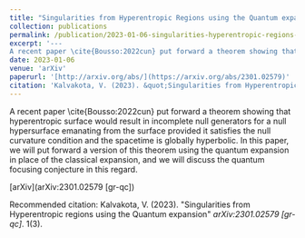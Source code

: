 ```yaml
---
title: "Singularities from Hyperentropic Regions using the Quantum expansion"
collection: publications
permalink: /publication/2023-01-06-singularities-hyperentropic-regions-1
excerpt: '---
A recent paper \cite{Bousso:2022cun} put forward a theorem showing that hyperentropic surface would result in incomplete null generators for a null hypersurface emanating from the surface provided it satisfies the null curvature condition and the spacetime is globally hyperbolic. In this paper, we will put forward a version of this theorem using the quantum expansion in place of the classical expansion, and we will discuss the quantum focusing conjecture in this regard.'
date: 2023-01-06
venue: 'arXiv'
paperurl: '[http://arxiv.org/abs/](https://arxiv.org/abs/2301.02579)'
citation: 'Kalvakota, V. (2023). &quot;Singularities from Hyperentropic regions using the Quantum expansion.&quot; <i>arXiv:2301.02579 [gr-qc]</i>. 1(3).'
---
```

A recent paper \cite{Bousso:2022cun} put forward a theorem showing that hyperentropic surface would result in incomplete null generators for a null hypersurface emanating from the surface provided it satisfies the null curvature condition and the spacetime is globally hyperbolic. In this paper, we will put forward a version of this theorem using the quantum expansion in place of the classical expansion, and we will discuss the quantum focusing conjecture in this regard.

[arXiv](arXiv:2301.02579 [gr-qc])

Recommended citation: Kalvakota, V. (2023). "Singularities from Hyperentropic regions using the Quantum expansion" <i>arXiv:2301.02579 [gr-qc]</i>. 1(3).
